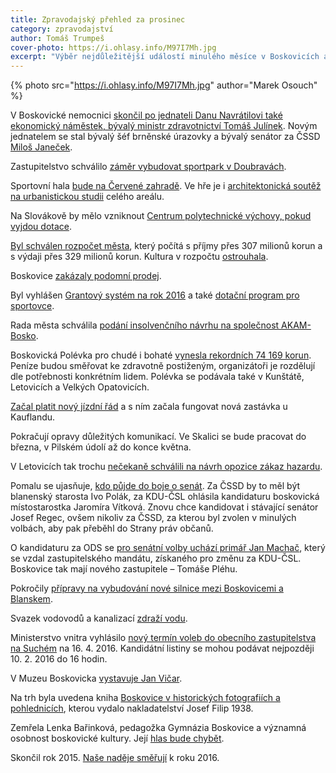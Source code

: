 ```yaml
---
title: Zpravodajský přehled za prosinec
category: zpravodajství
author: Tomáš Trumpeš
cover-photo: https://i.ohlasy.info/M97I7Mh.jpg
excerpt: "Výběr nejdůležitější událostí minulého měsíce v Boskovicích a okolí podle redakce Ohlasů. Přečtěte si stručný zpravodajský přehled toho nejpodstatnějšího, co se v prosinci na Boskovicku událo."
---
```


{% photo src="https://i.ohlasy.info/M97I7Mh.jpg" author="Marek Osouch" %}

V Boskovické nemocnici [skončil po jednateli Danu Navrátilovi také ekonomický náměstek, bývalý ministr zdravotnictví Tomáš Julínek](/clanky/2015/12/julinek-odvolan.html). Novým jednatelem se stal bývalý šéf brněnské úrazovky a bývalý senátor za ČSSD [Miloš Janeček](/clanky/2015/12/novy-jednatel-nemocnice.html).

Zastupitelstvo schválilo [záměr vybudovat sportpark v Doubravách](/clanky/2015/12/zastupitelstvo.html).

Sportovní hala [bude na Červené zahradě](/clanky/2015/12/zastupitelstvo.html). Ve hře je i [architektonická soutěž na urbanistickou studii](/clanky/2015/12/rozhovor-lev.html) celého areálu.

Na Slovákově by mělo vzniknout [Centrum polytechnické výchovy, pokud vyjdou dotace](/clanky/2015/12/zastupitelstvo.html).

[Byl schválen rozpočet města](/clanky/2015/12/zastupitelstvo.html), který počítá s příjmy přes 307 milionů korun a s výdaji přes 329 milionů korun. Kultura v rozpočtu [ostrouhala](/clanky/2015/12/investice-do-kultury.html).

Boskovice [zakázaly podomní prodej](http://blanensky.denik.cz/zpravy_region/boskovice-podomni-prodejci-maji-od-ledna-vstup-zakazan-20151228.html).

Byl vyhlášen [Grantový systém na rok 2016](http://boskovice.cz/grantovy-system-mesta-boskovice/d-27263/p1=1019) a také [dotační program pro sportovce](http://boskovice.cz/dotacni-program-sport-2016/d-27315/p1=1019).

Rada města schválila [podání insolvenčního návrhu na společnost AKAM-Bosko](http://blanensky.denik.cz/zpravy_region/fotovoltaicke-panely-za-mestem-zustavaji-boskovice-posilaji-firmu-do-insolvence-20151218.html).

Boskovická Polévka pro chudé i bohaté [vynesla rekordních 74 169 korun](http://boskovice.cz/polevka-pojednadvacate/d-27307/p1=1019). Peníze budou směřovat ke zdravotně postiženým, organizátoři je rozdělují dle potřebnosti konkrétním lidem. Polévka se podávala také v Kunštátě, Letovicích a Velkých Opatovicích.

[Začal platit nový jízdní řád](http://zrcadlo.net/clanky/Nove-jizdni-rady-nejvetsi-zmeny-budou-na-Boskovicku-a-Letovicku-2394/) a s ním začala fungovat nová zastávka u Kauflandu.

Pokračují opravy důležitých komunikací. Ve Skalici se bude pracovat do března, v Pilském údolí až do konce května.

V Letovicích tak trochu [nečekaně schválili na návrh opozice zákaz hazardu](http://blanensky.denik.cz/zpravy_region/po-blansku-a-boskovicich-zakazaly-hazard-i-letovice-20151205.html).

Pomalu se ujasňuje, [kdo půjde do boje o senát](http://blanensky.denik.cz/zpravy_region/boj-o-senat-regec-jeste-nezna-vsechny-soupere-20151218.html). Za ČSSD by to měl být blanenský starosta Ivo Polák, za KDU-ČSL ohlásila kandidaturu boskovická místostarostka Jaromíra Vítková. Znovu chce kandidovat i stávající senátor Josef Regec, ovšem nikoliv za ČSSD, za kterou byl zvolen v minulých volbách, aby pak přeběhl do Strany práv občanů. 

O kandidaturu za ODS se [pro senátní volby uchází primář Jan Machač](http://blanensky.denik.cz/zpravy_region/boj-o-senat-regec-jeste-nezna-vsechny-soupere-20151218.html), který se vzdal zastupitelského mandátu, získaného pro změnu za KDU-ČSL. Boskovice tak mají nového zastupitele – Tomáše Pléhu.

Pokročily [přípravy na vybudování nové silnice mezi Boskovicemi a Blanskem](http://blanensky.denik.cz/zpravy_region/vykupuji-pozemky-nova-silnice-mezi-blanskem-a-boskovicemi-je-o-krok-bliz-20151220.html).

Svazek vodovodů a kanalizací [zdraží vodu](http://blanensky.denik.cz/zpravy_region/svazek-zdrazi-vodu-o-skoro-tri-procenta-kubik-vyjde-temer-na-94-korun-20151201.html).

Ministerstvo vnitra vyhlásilo [nový termín voleb do obecního zastupitelstva na Suchém](http://blanensky.denik.cz/zpravy_region/suchy-nove-volby-budou-v-dubnu-kandidatky-mohou-podavat-do-desateho-unora-20151215.html) na 16. 4. 2016. Kandidátní listiny se mohou podávat nejpozději 10. 2. 2016 do 16 hodin.

V Muzeu Boskovicka [vystavuje Jan Vičar](http://boskovice.cz/jan-vicar-zahajil-vystavu-v-muzeu/d-27295/p1=1019).

Na trh byla uvedena kniha [Boskovice v historických fotografiích a pohlednicích](https://www.facebook.com/media/set/?set=a.917043268349789.1073741863.781692698551514&type=3#), kterou vydalo nakladatelství Josef Filip 1938.

Zemřela Lenka Bařinková, pedagožka Gymnázia Boskovice a významná osobnost boskovické kultury. Její [hlas bude chybět](/clanky/2015/12/lenka-odesla.html).

Skončil rok 2015. [Naše naděje směřují](/clanky/2016/01/pf.html) k roku 2016.
